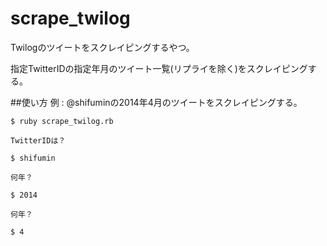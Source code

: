 scrape_twilog
===============
Twilogのツイートをスクレイピングするやつ。

指定TwitterIDの指定年月のツイート一覧(リプライを除く)をスクレイピングする。


##使い方
例 : @shifuminの2014年4月のツイートをスクレイピングする。

`$ ruby scrape_twilog.rb`

`TwitterIDは？`

`$ shifumin`

`何年？`

`$ 2014`

`何年？`

`$ 4`

